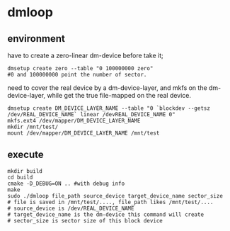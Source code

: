 # dmloop

## environment

have to create a zero-linear dm-device before take it;

```shell
dmsetup create zero --table "0 100000000 zero" 
#0 and 100000000 point the number of sector.
```

need to cover the real device by a dm-device-layer, and mkfs on the dm-device-layer,
while get the true file-mapped on the real device.
```shell
dmsetup create DM_DEVICE_LAYER_NAME --table "0 `blockdev --getsz /dev/REAL_DEVICE_NAME` linear /devREAL_DEVICE_NAME 0"
mkfs.ext4 /dev/mapper/DM_DEVICE_LAYER_NAME
mkdir /mnt/test/
mount /dev/mapper/DM_DEVICE_LAYER_NAME /mnt/test
```

##  execute

```shell
mkdir build
cd build
cmake -D_DEBUG=ON .. #with debug info
make
sudo ./dmloop file_path source_device target_device_name sector_size
# file is saved in /mnt/test/...., file_path likes /mnt/test/....
# source_device is /dev/REAL_DEVICE_NAME
# target_device_name is the dm-device this command will create
# sector_size is sector size of this block device
```